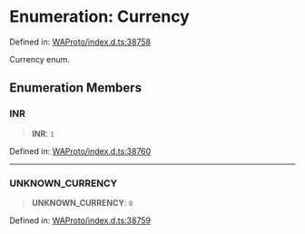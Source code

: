 # Enumeration: Currency

Defined in: [WAProto/index.d.ts:38758](https://github.com/Fokusdotid/bail/blob/8b525f9ebcc20cb9acd0f880b6ad58976e38b117/WAProto/index.d.ts#L38758)

Currency enum.

## Enumeration Members

### INR

> **INR**: `1`

Defined in: [WAProto/index.d.ts:38760](https://github.com/Fokusdotid/bail/blob/8b525f9ebcc20cb9acd0f880b6ad58976e38b117/WAProto/index.d.ts#L38760)

***

### UNKNOWN\_CURRENCY

> **UNKNOWN\_CURRENCY**: `0`

Defined in: [WAProto/index.d.ts:38759](https://github.com/Fokusdotid/bail/blob/8b525f9ebcc20cb9acd0f880b6ad58976e38b117/WAProto/index.d.ts#L38759)
